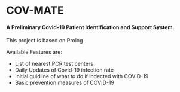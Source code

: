 COV-MATE
========

#### A Preliminary Covid-19 Patient Identification and Support System.

This project is based on Prolog  
  
Available Features are:

*   List of nearest PCR test centers
*   Daily Updates of Covid-19 infection rate
*   Initial guidline of what to do if indected with COVID-19
*   Basic prevention measures of COVID-19